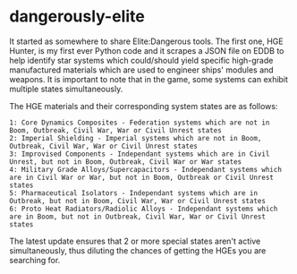 # dangerously-elite
It started as somewhere to share Elite:Dangerous tools. 
The first one, HGE Hunter, is my first ever Python code and it scrapes a JSON file on EDDB to help identify star systems which could/should yield specific high-grade manufactured materials which are used to engineer ships' modules and weapons. It is important to note that in the game, some systems can exhibit multiple states simultaneously.

The HGE materials and their corresponding system states are as follows:
```
1: Core Dynamics Composites - Federation systems which are not in Boom, Outbreak, Civil War, War or Civil Unrest states
2: Imperial Shielding - Imperial systems which are not in Boom, Outbreak, Civil War, War or Civil Unrest states
3: Improvised Components - Independant systems which are in Civil Unrest, but not in Boom, Outbreak, Civil War or War states
4: Military Grade Alloys/Supercapacitors - Independant systems which are in Civil War or War, but not in Boom, Outbreak or Civil Unrest states
5: Pharmaceutical Isolators - Independant systems which are in Outbreak, but not in Boom, Civil War, War or Civil Unrest states
6: Proto Heat Radiators/Radiolic Alloys - Independant systems which are in Boom, but not in Outbreak, Civil War, War or Civil Unrest states
```
The latest update ensures that 2 or more special states aren't active simultaneously, thus diluting the chances of getting the HGEs you are searching for.
